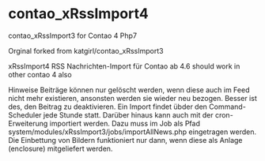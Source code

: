# contao_xRssImport4
contao_xRssImport3 for Contao 4 Php7

Orginal forked from katgirl/contao_xRssImport3

xRssImport4
RSS Nachrichten-Import für Contao ab 4.6 should work in other contao 4 also

Hinweise
Beiträge können nur gelöscht werden, wenn diese auch im Feed nicht mehr existieren, ansonsten werden sie wieder neu bezogen. Besser ist des, den Beitrag zu deaktivieren.
Ein Import findet übder den Command-Scheduler jede Stunde statt. Darüber hinaus kann auch mit der cron-Erweiterung importiert werden. Dazu muss im Job als Pfad system/modules/xRssImport3/jobs/importAllNews.php eingetragen werden.
Die Einbettung von Bildern funktioniert nur dann, wenn diese als Anlage (enclosure) mitgeliefert werden.

